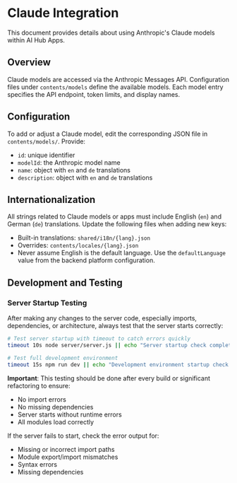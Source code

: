 # Claude Integration

This document provides details about using Anthropic's Claude models within AI Hub Apps.

## Overview
Claude models are accessed via the Anthropic Messages API. Configuration files under `contents/models` define the available models. Each model entry specifies the API endpoint, token limits, and display names.

## Configuration
To add or adjust a Claude model, edit the corresponding JSON file in `contents/models/`. Provide:

- `id`: unique identifier
- `modelId`: the Anthropic model name
- `name`: object with `en` and `de` translations
- `description`: object with `en` and `de` translations

## Internationalization
All strings related to Claude models or apps must include English (`en`) and German (`de`) translations. Update the following files when adding new keys:

- Built-in translations: `shared/i18n/{lang}.json`
- Overrides: `contents/locales/{lang}.json`
- Never assume English is the default language. Use the `defaultLanguage` value
  from the backend platform configuration.

## Development and Testing

### Server Startup Testing
After making any changes to the server code, especially imports, dependencies, or architecture, always test that the server starts correctly:

```bash
# Test server startup with timeout to catch errors quickly
timeout 10s node server/server.js || echo "Server startup check completed"

# Test full development environment
timeout 15s npm run dev || echo "Development environment startup check completed"
```

**Important**: This testing should be done after every build or significant refactoring to ensure:
- No import errors
- No missing dependencies
- Server starts without runtime errors
- All modules load correctly

If the server fails to start, check the error output for:
- Missing or incorrect import paths
- Module export/import mismatches
- Syntax errors
- Missing dependencies

